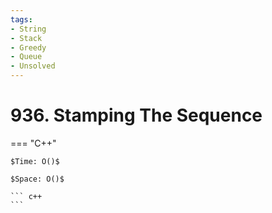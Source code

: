 ```yaml
---
tags:
- String
- Stack
- Greedy
- Queue
- Unsolved
---
```



# 936. Stamping The Sequence

=== "C++"

    $Time: O()$

    $Space: O()$

    ``` c++
    ```
